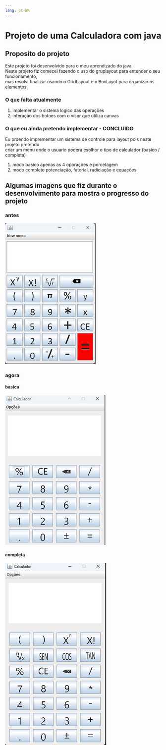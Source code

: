 ```yaml
---
lang: pt-BR
---
```


# Projeto de uma Calculadora com java


## Proposito do projeto

Este projeto foi desenvolvido para o meu aprendizado do java <br>
Neste projeto fiz comecei fazendo o uso do gruplayout para entender o seu funcionamento, <br>
mas resolvi finalizar usando o GridLayout e o BoxLayot para organizar os elementos <br>


### O que falta atualmente 

1. implementar o sistema logico das operações
2. interação dos botoes com o visor que utiliza canvas

### O que eu ainda pretendo implementar - CONCLUIDO

Eu prdendo imprementar um sistema de controle para layout pois neste projeto pretendo<br>
criar um menu onde o usuario podera esolhor o tipo de calculador (basico / completa)

1. modo basico apenas as 4 oporações e porcetagem
2. modo completo potenciação, fatorial, radiciação e equações

##   Algumas imagens que fiz durante o desenvolvimento para mostra o progresso do projeto

### antes

![imagem calculadora](https://github.com/RicardoCamargoPS/Calculadora/blob/master/Calculadora/src/com/calculadora/resources/capa.png)

### agora

#### basica
![imagem calculadora](https://github.com/RicardoCamargoPS/Calculadora/blob/master/src/resources/capaBasica.png)

#### completa
![imagem calculadora](https://github.com/RicardoCamargoPS/Calculadora/blob/master/src/resources/capaCompletaa.png)



